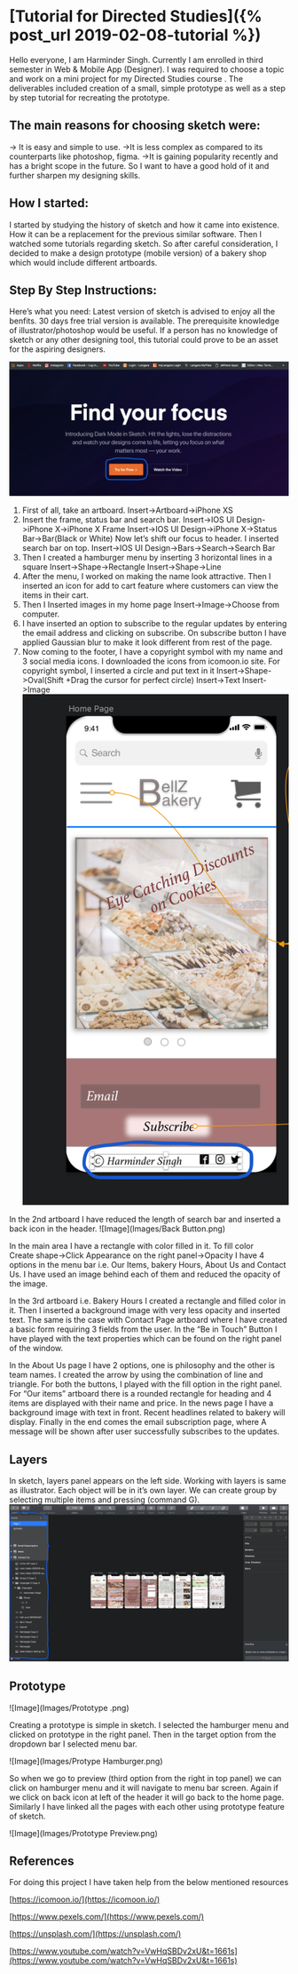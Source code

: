 # [Tutorial for Directed Studies]({% post_url 2019-02-08-tutorial %})


Hello everyone, I am Harminder Singh. Currently I am enrolled in third semester in Web & Mobile App (Designer). I was required to choose a topic and work on a mini project for my Directed Studies course . The deliverables included creation of a small, simple prototype as well as a step by step tutorial for recreating the prototype.

## The main reasons for choosing sketch were:

-> It is easy and simple to use.
->It is less complex as compared to its counterparts like photoshop, figma.
->It is gaining popularity recently and has a bright scope in the future. So I want to have a good hold of it and further sharpen my designing skills.

## How I started:

I started by studying the history of sketch and how it came into existence. How it can be a replacement for the previous similar software. Then I watched some tutorials regarding sketch. So after careful consideration, I decided to make a design prototype (mobile version) of a bakery shop which would include different artboards.

## Step By Step Instructions:

Here’s what you need:
Latest version of sketch is advised to enjoy all the benfits. 30 days free trial version is available. The prerequisite knowledge of illustrator/photoshop would be useful. If a person has no knowledge of sketch or any other designing tool, this tutorial could  prove to be an asset for the aspiring designers.

![Image](Images/Sketch.png)


1. First of all, take an artboard.  Insert->Artboard->iPhone XS
2. Insert the frame, status bar and search bar.
Insert->IOS UI Design->iPhone X->iPhone X Frame
Insert->IOS UI Design->iPhone X->Status Bar->Bar(Black or White)
Now let’s shift our focus to header. I inserted search bar on top. 
Insert->IOS UI Design->Bars->Search->Search Bar
3. Then I created a hamburger menu by inserting 3 horizontal lines in a square
Insert->Shape->Rectangle
Insert->Shape->Line
4. After the menu, I worked on making the name look attractive. Then I inserted an icon for add to cart feature where customers can view the items in their cart.
5. Then I Inserted images in my home page
Insert->Image->Choose from computer.
6. I have inserted an option to subscribe to the regular updates by entering the email address and clicking on subscribe. On subscribe button I have applied Gaussian blur to make it look different from rest of the page.
7. Now coming to the footer, I have a copyright symbol with my name and 3 social media icons. I downloaded the icons from icomoon.io site. For copyright symbol, I inserted a circle and put text in it
Insert->Shape->Oval(Shift +Drag the cursor for perfect circle)
Insert->Text
Insert->Image
![Image](Images/Footer.png)

In the 2nd artboard I have reduced the length of search bar and inserted a back icon in the header.
![Image](Images/Back Button.png)

In the main area I have a rectangle with color filled in it. To fill color  
Create shape->Click Appearance on the right panel->Opacity
I have 4 options in the menu bar i.e. Our Items, bakery Hours, About Us and Contact Us. I have used an image behind each of them and reduced the opacity of the image.

In the 3rd artboard i.e. Bakery Hours I created a rectangle and filled color in it. Then I inserted a background image with very less opacity and inserted text. The same is the case with Contact Page artboard where I have created a basic form requiring 3 fields from the user. In the “Be in Touch” Button I have played with the text properties which can be found on the right panel of the window.

In the About Us page I have 2 options, one is philosophy and the other is team names. I created the arrow by using the combination of line and triangle. For both the buttons, I played with the fill option in the right panel. For “Our items” artboard there is a rounded rectangle for heading and 4 items are displayed with their name and price. In the news page I have a background image with text in front. Recent headlines related to bakery will display. Finally in the end comes the email subscription page, where A message will be shown after user successfully subscribes to the updates. 

## Layers

In sketch, layers panel appears on the left side. Working with layers is same as illustrator. Each object will be in it’s own layer. We can create group by selecting multiple items and pressing (command G).
![Image](Images/Layers.png)

## Prototype

![Image](Images/Prototype .png)

Creating a prototype is simple in sketch. I selected the hamburger menu and clicked on prototype in the right panel. Then in the target option from the dropdown bar I selected menu bar.

![Image](Images/Protype Hamburger.png)

So when we go to preview (third option from the right in top panel) we can click on hamburger menu and it will navigate to menu bar screen. Again if we click on back icon at left of the header it will go back to the home page. Similarly I have linked all the pages with each other using prototype feature of sketch.

![Image](Images/Prototype Preview.png)



## References
For doing this project I have taken help from the below mentioned resources

[https://icomoon.io/](https://icomoon.io/)

[https://www.pexels.com/](https://www.pexels.com/)

[https://unsplash.com/](https://unsplash.com/)

[https://www.youtube.com/watch?v=VwHqSBDv2xU&t=1661s](https://www.youtube.com/watch?v=VwHqSBDv2xU&t=1661s)
